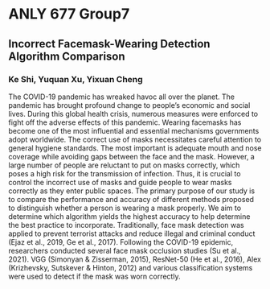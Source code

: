 # ANLY 677 Group7 
##  Incorrect Facemask-Wearing Detection Algorithm Comparison
### Ke Shi, Yuquan Xu, Yixuan Cheng
The COVID-19 pandemic has wreaked havoc all over the planet. 
The pandemic has brought profound change to people’s economic and social lives. 
During this global health crisis, numerous measures were enforced to fight off the adverse effects of this pandemic. 
Wearing facemasks has become one of the most influential and essential mechanisms governments adopt worldwide. 
The correct use of masks necessitates careful attention to general hygiene standards. 
The most important is adequate mouth and nose coverage while avoiding gaps between the face and the mask. 
However, a large number of people are reluctant to put on masks correctly, which poses a high risk for the transmission of infection. 
Thus, it is crucial to control the incorrect use of masks and guide people to wear masks correctly as they enter public spaces.
The primary purpose of our study is to compare the performance and accuracy of different methods proposed to distinguish whether a person is wearing a mask properly. 
We aim to determine which algorithm yields the highest accuracy to help determine the best practice to incorporate. 
Traditionally, face mask detection was applied to prevent terrorist attacks and reduce illegal 
and criminal conduct (Ejaz et al., 2019, Ge et al., 2017). Following the COVID-19 epidemic, researchers conducted several face mask occlusion studies (Su et al., 2021). 
VGG (Simonyan & Zisserman, 2015), ResNet-50 (He et al., 2016), Alex (Krizhevsky, Sutskever & Hinton, 2012) and various classification systems were used to detect if the mask was worn correctly. 